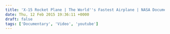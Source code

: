 ```yaml
---
title: 'X-15 Rocket Plane | The World''s Fastest Airplane | NASA Documentary | 1962'
date: Thu, 12 Feb 2015 19:36:11 +0000
draft: false
tags: ['Documentary', 'Video', 'youtube']
---
```


